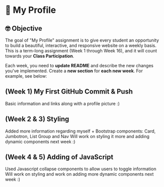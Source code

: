 # :wave: My Profile

## 🤓 Objective
The goal of "My Profile" assignment is to give every student an opportunity to build a beautiful, interactive, and responsive website on a weekly basis. This is a term-long assignment (Week 1 through Week 16), and it will count towards your **Class Participation**.

Each week, you need to **update README** and describe the new changes you've implemented. Create a **new section** for **each new week**. For example, see below:

## (Week 1) My First GitHub Commit & Push
Basic information and links along with a profile picture :)

## (Week 2 & 3) Styling
Added more information regarding myself + Bootstrap components: Card, Jumbotron, List Group and Nav
Will work on styling it more and adding dynamic components next week :)

## (Week 4 & 5) Adding of JavaScript
Used Javascript collapse components to allow users to toggle information
Will work on styling and work on adding more dynamic components next week :)